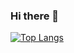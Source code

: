 ### Hi there 👋

[![Top Langs](https://github-readme-stats.vercel.app/api/top-langs/?usernameits0v3r&layout=donut)](https://github.com/anuraghazra/github-readme-stats)
